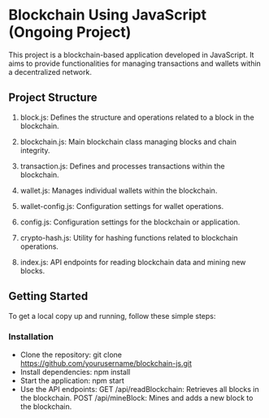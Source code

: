 # Blockchain Using JavaScript (Ongoing Project)
This project is a blockchain-based application developed in JavaScript. It aims to provide functionalities for managing transactions and wallets within a decentralized network.

## Project Structure
1. block.js: Defines the structure and operations related to a block in the blockchain.
2. blockchain.js: Main blockchain class managing blocks and chain integrity.

3. transaction.js: Defines and processes transactions within the blockchain.
4. wallet.js: Manages individual wallets within the blockchain.
5. wallet-config.js: Configuration settings for wallet operations.
6. config.js: Configuration settings for the blockchain or application.
7. crypto-hash.js: Utility for hashing functions related to blockchain operations.
8. index.js: API endpoints for reading blockchain data and mining new blocks.

## Getting Started
To get a local copy up and running, follow these simple steps:

### Installation
- Clone the repository: git clone https://github.com/yourusername/blockchain-js.git
- Install dependencies: npm install
- Start the application: npm start
- Use the API endpoints: 
GET /api/readBlockchain: Retrieves all blocks in the blockchain.
POST /api/mineBlock: Mines and adds a new block to the blockchain.
